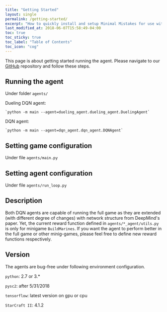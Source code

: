 ```yaml
---
title: "Getting Started"
layout: single
permalink: /getting-started/
excerpt: "How to quickly install and setup Minimal Mistakes for use with GitHub Pages."
last_modified_at: 2018-06-07T15:58:49-04:00
toc: true
toc_sticky: true
toc_label: "Table of Contents"
toc_icon: "cog"
---
```

This page is about getting started running the agent.  Please navigate to our <a href="https://github.com/aidanbean/ECS170-AI" target="_blank">GitHub</a> repository and follow these steps.
## Running the agent
Under folder `agents/`

Dueling DQN agent:
```shell
`﻿python -m main --agent=dueling_agent.dueling_agent.DuelingAgent`
```

DQN agent:
```shell
`﻿python -m main --agent=dqn_agent.dqn_agent.DQNAgent`
```

## Setting game configuration
Under file `agents/main.py`

## Setting agent configuration
Under file `agents/run_loop.py`

## Description

Both DQN agents are capable of running the full game as they are extended (with different degree of changes) with network structure from DeepMind's paper. Yet, the current reward function defined in `agents/*_agent/utils.py` is only for minigame `BuildMarines`. If you want the agent to perform better in the full game or other minig-games, please feel free to define new reward functions respectively.


## Version
The agents are bug-free under following environment configuration.

`python`: 2.7 or 3.*

`pysc2`: after 5/31/2018

`tensorflow`: latest version on gpu or cpu

`StarCraft II`: 4.1.2
